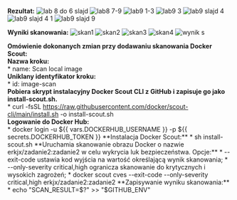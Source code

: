 **Rezultat:**
![lab 8 do 6 slajd](https://github.com/erkjx/zadanie2/assets/129630909/94c6f7f9-1d23-4329-84dd-488088028f9f)
![lab8 7-9](https://github.com/erkjx/zadanie2/assets/129630909/b4bde868-a1dd-4844-afae-2cc00316a9ba)
![lab9 1-3](https://github.com/erkjx/zadanie2/assets/129630909/44c40d58-1090-4234-a3af-00e766f2b608)
![lab9 3](https://github.com/erkjx/zadanie2/assets/129630909/cc442a34-c3c3-456f-9062-c4fb4f1e9516)
![lab9 slajd 4](https://github.com/erkjx/zadanie2/assets/129630909/57f29668-cd67-4581-8105-049d01599562)
![lab9 slajd 4 1](https://github.com/erkjx/zadanie2/assets/129630909/cae8d7d7-a920-4edf-b9f5-c888ef0786d2)
![lab9 slajd 9](https://github.com/erkjx/zadanie2/assets/129630909/c9e7d068-9e81-41d3-8044-819ca2f7005c)

**Wyniki skanowania:**
![skan1](https://github.com/erkjx/zadanie2/assets/129630909/a60a2e62-2033-4bbc-bcd8-fdc332acab7d)
![skan2](https://github.com/erkjx/zadanie2/assets/129630909/dfcf85d7-44c4-4a4c-8975-7a26ad626952)
![skan3](https://github.com/erkjx/zadanie2/assets/129630909/9d3fae35-b30e-4979-ac30-1fb743e28334)
![skan4](https://github.com/erkjx/zadanie2/assets/129630909/15ed2c48-2ac3-4be5-8e55-41afe7754aec)
![wynik s](https://github.com/erkjx/zadanie2/assets/129630909/cb40e458-c447-4c54-8fcb-f1acf5f892a9)

**Omówienie dokonanych zmian przy dodawaniu skanowania Docker Scout:**  
**Nazwa kroku:**  
    * name: Scan local image  
**Uniklany identyfikator kroku:**  
    * id: image-scan  
 **Pobiera skrypt instalacyjny Docker Scout CLI z GitHub i zapisuje go jako install-scout.sh.**  
    * curl -fsSL https://raw.githubusercontent.com/docker/scout-cli/main/install.sh -o install-scout.sh  
**Logowanie do Docker Hub:**  
    * docker login -u ${{ vars.DOCKERHUB_USERNAME }} -p ${{ secrets.DOCKERHUB_TOKEN }}  
**Instalacja Docker Scout:**  
    * sh install-scout.sh  
**Uruchamia skanowanie obrazu Docker o nazwie erkjx/zadanie2:zadanie2 w celu wykrycia luk bezpieczeństwa.  
Opcje:**  
    * --exit-code ustawia kod wyjścia na wartość określającą wynik skanowania;  
    * --only-severity critical,high ogranicza skanowanie do krytycznych i wysokich zagrożeń;  
    * docker scout cves --exit-code --only-severity critical,high erkjx/zadanie2:zadanie2  
**Zapisywanie wyniku skanowania:**  
    * echo "SCAN_RESULT=$?" >> "$GITHUB_ENV"  
